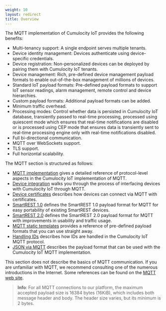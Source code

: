 ```yaml
---
weight: 10
layout: redirect
title: Overview
---
```



The MQTT implementation of Cumulocity IoT provides the following benefits:

* Multi-tenancy support: A single endpoint serves multiple tenants.
* Device identity management: Devices authenticate using device-specific credentials.
* Device registration: Non-personalized devices can be deployed by pairing them with Cumulocity IoT tenants.
* Device management: Rich, pre-defined device management payload formats to enable out-of-the-box management of millions of devices.
* Standard IoT payload formats: Pre-defined payload formats to support IoT sensor readings, alarm management, remote control and device hierarchies.
* Custom payload formats: Additional payload formats can be added.
* Minimum traffic overhead.
* Processing modes: Control whether data is persisted in Cumulocity IoT database, transiently passed to real-time processing, processed using quiescent mode which ensures that real-time notifications are disabled or is processed using CEP mode that ensures data is transiently sent to real-time processing engine only with real-time notifications disabled.
* Full bi-directional communication.
* MQTT over WebSockets support.
* TLS support.
* Full horizontal scalability.

The MQTT section is structured as follows:

* [MQTT implementation](/device-sdk/mqtt#implementation) gives a detailed reference of protocol-level aspects in the Cumulocity IoT implementation of MQTT.
* [Device integration](/device-sdk/mqtt#device-integration) walks you through the process of interfacing devices with Cumulocity IoT through MQTT.
* [Device certificates](/device-sdk/mqtt#device-certificates) describes how devices can connect via MQTT with certificates.
* [SmartREST 1.0](/device-sdk/mqtt#smartrest-1) defines the SmartREST 1.0 payload format for MQTT for easy portability of existing SmartREST devices.
* [SmartREST 2.0](/device-sdk/mqtt#smartrest-2) defines the SmartREST 2.0 payload format for MQTT with improvements in usability and traffic usage.
* [MQTT static templates](/device-sdk/mqtt#static-templates) provides a reference of pre-defined payload formats that you can use straight away.
* [Handling IDs](/device-sdk/mqtt#handling-ids) describes how IDs are handled in the Cumulocity IoT MQTT protocol.
* [JSON via MQTT](/device-sdk/mqtt/#json) describes the payload format that can be used with the Cumulocity IoT MQTT implementation.


This section does not describe the basics of MQTT communication. If you are unfamiliar with MQTT, we recommend consulting one of the numerous introductions in the Internet. Some references can be found on the [MQTT web site](http://mqtt.org/documentation).

> **Info**: For all MQTT connections to our platform, the maximum accepted payload size is 16384 bytes (16KiB), which includes both message header and body. The header size varies, but its minimum is 2 bytes.
